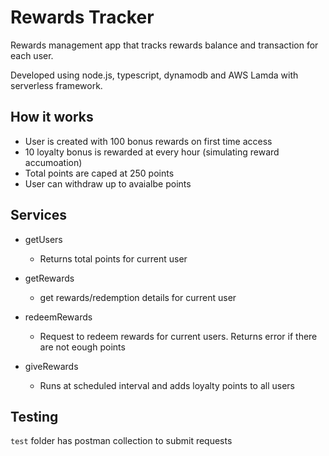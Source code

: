 # Rewards Tracker

Rewards management app that tracks rewards balance and transaction for each user.

Developed using node.js, typescript, dynamodb and AWS Lamda with serverless framework.

## How it works

-  User is created with 100 bonus rewards on first time access
- 10 loyalty bonus is rewarded at every hour (simulating reward accumoation)
- Total points are caped at 250 points
- User can withdraw up to avaialbe points

## Services

- getUsers
    - Returns total points for current user

- getRewards
    - get rewards/redemption details for current user

- redeemRewards
    - Request to redeem rewards for current users. Returns error if there are not eough points

- giveRewards

    - Runs at scheduled interval and adds loyalty points to all users

## Testing

`test` folder has postman collection to submit requests